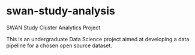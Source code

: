 # swan-study-analysis
SWAN Study Cluster Analytics Project

This is an undergraduate Data Science project aimed at developing a data pipeline for a chosen open source dataset.
